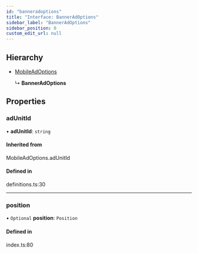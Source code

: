 ```yaml
---
id: "banneradoptions"
title: "Interface: BannerAdOptions"
sidebar_label: "BannerAdOptions"
sidebar_position: 0
custom_edit_url: null
---
```


## Hierarchy

- [MobileAdOptions](../index.md#mobileadoptions)

  ↳ **BannerAdOptions**

## Properties

### adUnitId

• **adUnitId**: `string`

#### Inherited from

MobileAdOptions.adUnitId

#### Defined in

definitions.ts:30

___

### position

• `Optional` **position**: `Position`

#### Defined in

index.ts:80
